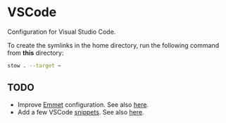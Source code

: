 # VSCode

Configuration for Visual Studio Code.

To create the symlinks in the home directory, run the following command from **this** directory:

```sh
stow . --target ~
```

## TODO

- Improve [Emmet](https://vscode.readthedocs.io/en/latest/editor/emmet/#how-to-expand-emmet-abbreviations-and-snippets) configuration. See also [here](https://code.visualstudio.com/docs/editor/emmet).
- Add a few VSCode [snippets](https://code.visualstudio.com/api/language-extensions/snippet-guide). See also [here](https://www.freecodecamp.org/news/definitive-guide-to-snippets-visual-studio-code/).
